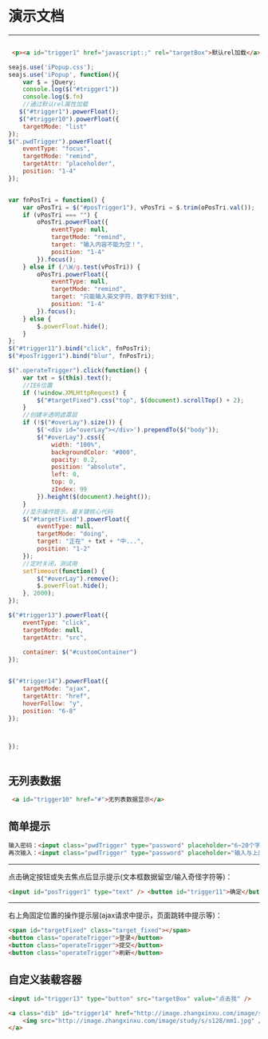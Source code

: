 # 演示文档

---

````javascript

````
<div id="targetBox" style="position:absolute;width:200px;height:30px;border:1px solid red;display:none;">hello world</div>

````html
 <p><a id="trigger1" href="javascript:;" rel="targetBox">默认rel加载</a></p>

````
````javascript
seajs.use('iPopup.css');
seajs.use('iPopup', function(){
    var $ = jQuery;
    console.log($("#trigger1"))
    console.log($.fn)
    //通过默认rel属性加载
   $("#trigger1").powerFloat();
   $("#trigger10").powerFloat({
    targetMode: "list"  
});
$(".pwdTrigger").powerFloat({
    eventType: "focus",
    targetMode: "remind",
    targetAttr: "placeholder",
    position: "1-4"
});


var fnPosTri = function() {
    var oPosTri = $("#posTrigger1"), vPosTri = $.trim(oPosTri.val());
    if (vPosTri === "") {
        oPosTri.powerFloat({
            eventType: null,
            targetMode: "remind",
            target: "输入内容不能为空！",
            position: "1-4"
        }).focus();
    } else if (/\W/g.test(vPosTri)) {
        oPosTri.powerFloat({
            eventType: null,
            targetMode: "remind",
            target: "只能输入英文字符、数字和下划线",
            position: "1-4"
        }).focus(); 
    } else {
        $.powerFloat.hide();
    }
};
$("#trigger11").bind("click", fnPosTri);
$("#posTrigger1").bind("blur", fnPosTri);

$(".operateTrigger").click(function() {
    var txt = $(this).text();
    //IE6位置
    if (!window.XMLHttpRequest) {
        $("#targetFixed").css("top", $(document).scrollTop() + 2);  
    }
    //创建半透明遮罩层
    if (!$("#overLay").size()) {
        $('<div id="overLay"></div>').prependTo($("body"));
        $("#overLay").css({
            width: "100%",
            backgroundColor: "#000",
            opacity: 0.2,
            position: "absolute",
            left: 0,
            top: 0,
            zIndex: 99
        }).height($(document).height());
    }
    //显示操作提示，最关键核心代码
    $("#targetFixed").powerFloat({
        eventType: null,
        targetMode: "doing",    
        target: "正在" + txt + "中...",
        position: "1-2"
    });
    //定时关闭，测试用
    setTimeout(function() {
        $("#overLay").remove();
        $.powerFloat.hide();
    }, 2000);
});

$("#trigger13").powerFloat({
    eventType: "click",
    targetMode: null,
    targetAttr: "src",
    
    container: $("#customContainer")
});


$("#trigger14").powerFloat({
    targetMode: "ajax",
    targetAttr: "href",
    hoverFollow: "y",
    position: "6-8"
});



});



````

## 无列表数据
````html
 <a id="trigger10" href="#">无列表数据显示</a>
````

## 简单提示

````html
输入密码：<input class="pwdTrigger" type="password" placeholder="6~20个字符" />
再次输入：<input class="pwdTrigger" type="password" placeholder="输入与上面一样的密码" />
````

---

点击确定按钮或失去焦点后显示提示(文本框数据留空/输入奇怪字符等)：
````html
<input id="posTrigger1" type="text" /> <button id="trigger11">确定</button>
````

---

右上角固定位置的操作提示层(ajax请求中提示，页面跳转中提示等)：

<style>
    .target_fixed { height:25px; padding:1px; position:fixed; _position:absolute; top:0; right:0; }
</style>

````html
<span id="targetFixed" class="target_fixed"></span>
<button class="operateTrigger">登录</button>
<button class="operateTrigger">提交</button>
<button class="operateTrigger">刷新</button>
````


## 自定义装载容器
<style>
    .dib { display: inline-block; }
</style>

````html
<input id="trigger13" type="button" src="targetBox" value="点击我" />
````


````html
<a class="dib" id="trigger14" href="http://image.zhangxinxu.com/image/study/s/s256/mm1.jpg">
    <img src="http://image.zhangxinxu.com/image/study/s/s128/mm1.jpg" />
</a>
````